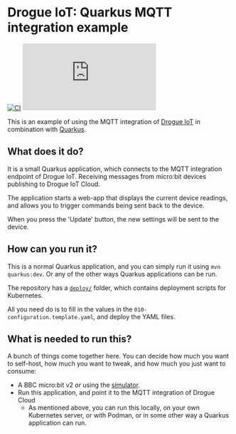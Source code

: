 # Drogue IoT: Quarkus MQTT integration example

[![CI](https://github.com/drogue-iot/quarkus-mqtt-integration-example/workflows/CI/badge.svg)](https://github.com/drogue-iot/quarkus-mqtt-integration-example/actions?query=workflow%3A%22CI%22)
[![Matrix](https://img.shields.io/matrix/drogue-iot:matrix.org)](https://matrix.to/#/#drogue-iot:matrix.org)

This is an example of using the MQTT integration of [Drogue IoT](https://drogue.io) in combination
with [Quarkus](https://quarkus.io/).

## What does it do?

It is a small Quarkus application, which connects to the MQTT integration endpoint of Drogue IoT. Receiving messages
from micro:bit devices publishing to Drogue IoT Cloud.

The application starts a web-app that displays the current device readings, and allows
you to trigger commands being sent back to the device.

When you press the 'Update' button, the new settings will be sent to the device.

## How can you run it?

This is a normal Quarkus application, and you can simply run it using `mvn quarkus:dev`. Or any of the other ways
Quarkus applications can be run.

The repository has a [`deploy/`](/deploy) folder, which contains deployment scripts for Kubernetes.

All you need do is to fill in the values in the `010-configuration.template.yaml`, and deploy the YAML files.

## What is needed to run this?

A bunch of things come together here. You can decide how much you want to self-host, how much you want to tweak, and how
much you just want to consume:

* A BBC micro:bit v2 _or_ using the [simulator](https://github.com/Eclipse-IoT/eclipsecon-2022-hackathon).
* Run this application, and point it to the MQTT integration of Drogue Cloud
    * As mentioned above, you can run this locally, on your own Kubernetes server, or with Podman, or in some other way
      a Quarkus application can run.
